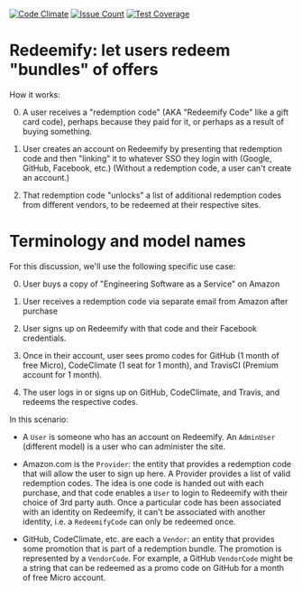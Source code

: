 [![Code Climate](https://codeclimate.com/github/alexander-kh/redeemify/badges/gpa.svg)](https://codeclimate.com/github/alexander-kh/redeemify)
[![Issue Count](https://codeclimate.com/github/alexander-kh/redeemify/badges/issue_count.svg)](https://codeclimate.com/github/alexander-kh/redeemify)
[![Test Coverage](https://codeclimate.com/github/alexander-kh/redeemify/badges/coverage.svg)](https://codeclimate.com/github/alexander-kh/redeemify/coverage)

# Redeemify: let users redeem "bundles" of offers

How it works:

0. A user receives a "redemption code" (AKA "Redeemify Code" like a gift card code), perhaps
because they paid for it, or perhaps as a
result of buying something.  

0. User creates an account on Redeemify by presenting that redemption
code and then 
"linking" it to whatever SSO they login with (Google, GitHub, Facebook,
etc.)  (Without a redemption code, a user can't create an account.)

0. That redemption code "unlocks" a list of additional redemption codes
from different vendors, to be redeemed at their respective sites.

# Terminology and model names

For this discussion, we'll use the following specific use case:

0. User buys a copy of "Engineering Software as a
Service" on Amazon 

0. User receives a redemption code via separate email
from Amazon after purchase

0. User signs up on Redeemify with that code and their Facebook
credentials.  

0. Once in their account, user sees promo codes for 
GitHub (1 month of free Micro), CodeClimate (1 seat for 1 month), and
TravisCI (Premium account for 1 month).

0. The user logs in or signs up on GitHub, CodeClimate, and Travis, and
redeems the respective codes.

In this scenario:

* A `User` is someone who has an account on Redeemify. An `AdminUser`
(different model) is a user who can administer the site.

* Amazon.com is the `Provider`: the entity that provides a redemption
code that will allow the user to sign up here.  A Provider provides a
list of valid redemption codes.  The idea is one code is handed out with
each purchase, and that code enables a `User` to login to Redeemify with
their choice of 3rd party auth.  Once a particular code has been
associated with an identity on Redeemify, it can't be associated with
another identity, i.e. a `RedeemifyCode` can only be redeemed once.

* GitHub, CodeClimate, etc. are each a `Vendor`: an entity that provides
some promotion that is part of a redemption bundle.  The promotion is
represented by a `VendorCode`.  For example, a GitHub `VendorCode` might
be a string that can be redeemed as a promo code on GitHub for a month
of free Micro account.

